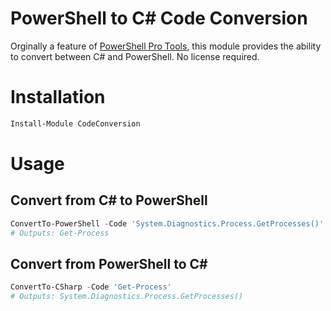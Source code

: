 # PowerShell to C# Code Conversion

Orginally a feature of [PowerShell Pro Tools](https://docs.poshtools.com), this module provides the ability to convert between C# and PowerShell. No license required.

# Installation

```powershell
Install-Module CodeConversion
```

# Usage 

## Convert from C# to PowerShell

```powershell
ConvertTo-PowerShell -Code 'System.Diagnostics.Process.GetProcesses()'
# Outputs: Get-Process
```

## Convert from PowerShell to C#

```powershell
ConvertTo-CSharp -Code 'Get-Process'
# Outputs: System.Diagnostics.Process.GetProcesses()
```
